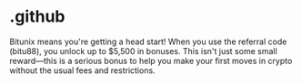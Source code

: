 # .github
Bitunix means you're getting a head start! When you use the referral code (bitu88), you unlock up to $5,500 in bonuses. This isn't just some small reward—this is a serious bonus to help you make your first moves in crypto without the usual fees and restrictions.
